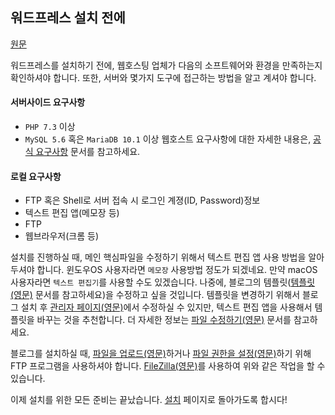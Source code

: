 ## 워드프레스 설치 전에

[원문](https://wordpress.org/support/article/before-you-install/)

워드프레스를 설치하기 전에, 웹호스팅 업체가 다음의 소프트웨어와 환경을 만족하는지 확인하셔야 합니다. 또한, 서버와 몇가지 도구에 접근하는 방법을 알고 계셔야 합니다.

#### 서버사이드 요구사항
 - `PHP 7.3` 이상
 - `MySQL 5.6` 혹은 `MariaDB 10.1` 이상
 웹호스트 요구사항에 대한 자세한 내용은, [공식 요구사항](./requirements.md) 문서를 참고하세요. 

 #### 로컬 요구사항
  - FTP 혹은 Shell로 서버 접속 시 로그인 계졍(ID, Password)정보
  - 텍스트 편집 앱(메모장 등)
  - FTP
  - 웹브라우저(크롬 등)

설치를 진행하실 때, 메인 핵심파일을 수정하기 위해서 텍스트 편집 앱 사용 방법을 알아두셔야 합니다. 윈도우OS 사용자라면 `메모장` 사용방법 정도가 되겠네요. 만약 macOS 사용자라면 `텍스트 편집기`를 사용할 수도 있겠습니다. 
나중에, 블로그의 템플릿([템플릿(영문)](https://codex.wordpress.org/Templates) 문서를 참고하세요)을 수정하고 싶을 것입니다. 템플릿을 변경하기 위해서 블로그 설치 후 [관리자 페이지(영문)](https://wordpress.org/support/article/administration-screens/)에서 수정하실 수 있지만, 텍스트 편집 앱을 사용해서 템플릿을 바꾸는 것을 추천합니다. 더 자세한 정보는 [파일 수정하기(영문)](https://wordpress.org/support/article/editing-files/) 문서를 참고하세요.

블로그를 설치하실 때, [파일을 업로드(영문)](https://wordpress.org/support/article/using-filezilla/)하거나 [파일 권한을 설정(영문)](https://wordpress.org/support/article/changing-file-permissions/)하기 위해 FTP 프로그램을 사용하셔야 합니다. [FileZilla(영문)](https://wordpress.org/support/article/using-filezilla/)를 사용하여 위와 같은 작업을 할 수 있습니다.

이제 설치를 위한 모든 준비는 끝났습니다. [설치](../readme.md) 페이지로 돌아가도록 합시다!